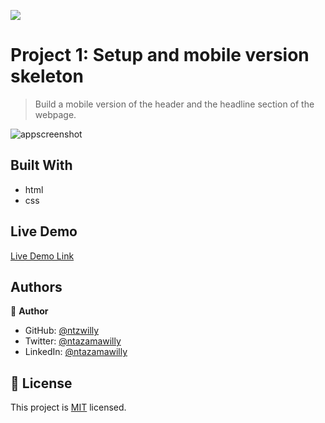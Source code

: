 ![](https://img.shields.io/badge/Microverse-blueviolet)

# Project 1: Setup and mobile version skeleton

> Build a mobile version of the header and the headline section of the webpage.

![appscreenshot](https://user-images.githubusercontent.com/9049260/120541611-6178c380-c3ea-11eb-9e63-7c73cf560d46.png)


## Built With

- html
- css

## Live Demo

[Live Demo Link](https://ntzwilly.github.io/portfolio/)

## Authors

👤 **Author**

- GitHub: [@ntzwilly](https://github.com/ntzwilly)
- Twitter: [@ntazamawilly](https://twitter.com/ntazamawilly)
- LinkedIn: [@ntazamawilly](https://linkedin.com/in/ntazama-willy-b676b7aa)

## 📝 License

This project is [MIT](./MIT.md) licensed.